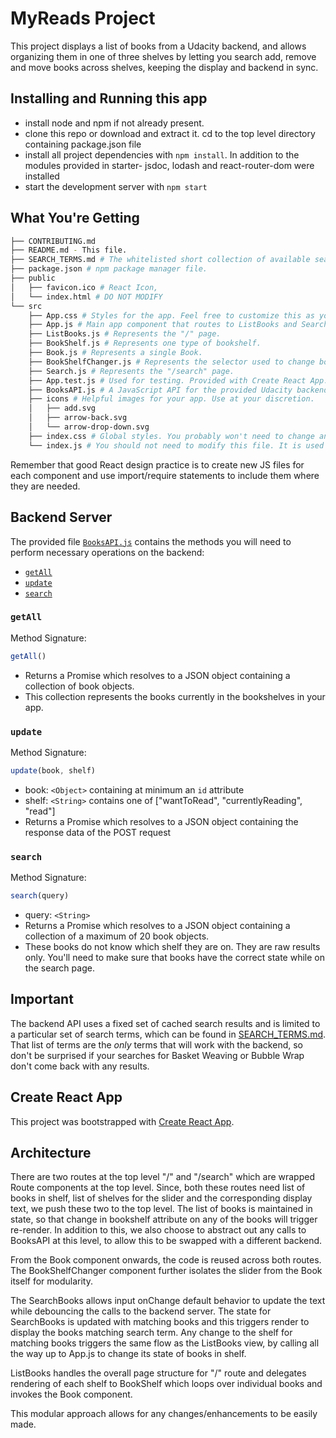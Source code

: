 # MyReads Project

This project displays a list of books from a Udacity backend, and allows organizing
them in one of three shelves by letting you search add, remove and move books across
shelves, keeping the display and backend in sync.


## Installing and Running this app

* install node and npm if not already present.
* clone this repo or download and extract it. cd to the top level directory containing
    package.json file
* install all project dependencies with `npm install`. In addition to the modules
    provided in starter- jsdoc, lodash and react-router-dom were installed
* start the development server with `npm start`

## What You're Getting
```bash
├── CONTRIBUTING.md
├── README.md - This file.
├── SEARCH_TERMS.md # The whitelisted short collection of available search terms for you to use with your app.
├── package.json # npm package manager file.
├── public
│   ├── favicon.ico # React Icon,
│   └── index.html # DO NOT MODIFY
└── src
    ├── App.css # Styles for the app. Feel free to customize this as you desire.
    ├── App.js # Main app component that routes to ListBooks and SearchBooks.
    ├── ListBooks.js # Represents the "/" page.
    ├── BookShelf.js # Represents one type of bookshelf.
    ├── Book.js # Represents a single Book.
    ├── BookShelfChanger.js # Represents the selector used to change bookshelf on a book.
    ├── Search.js # Represents the "/search" page.
    ├── App.test.js # Used for testing. Provided with Create React App. Testing is encouraged, but not required.
    ├── BooksAPI.js # A JavaScript API for the provided Udacity backend. Instructions for the methods are below.
    ├── icons # Helpful images for your app. Use at your discretion.
    │   ├── add.svg
    │   ├── arrow-back.svg
    │   └── arrow-drop-down.svg
    ├── index.css # Global styles. You probably won't need to change anything here.
    └── index.js # You should not need to modify this file. It is used for DOM rendering only.
```

Remember that good React design practice is to create new JS files for each component and use import/require statements to include them where they are needed.

## Backend Server

 The provided file [`BooksAPI.js`](src/BooksAPI.js) contains the methods you will need to perform necessary operations on the backend:

* [`getAll`](#getall)
* [`update`](#update)
* [`search`](#search)

### `getAll`

Method Signature:

```js
getAll()
```

* Returns a Promise which resolves to a JSON object containing a collection of book objects.
* This collection represents the books currently in the bookshelves in your app.

### `update`

Method Signature:

```js
update(book, shelf)
```

* book: `<Object>` containing at minimum an `id` attribute
* shelf: `<String>` contains one of ["wantToRead", "currentlyReading", "read"]
* Returns a Promise which resolves to a JSON object containing the response data of the POST request

### `search`

Method Signature:

```js
search(query)
```

* query: `<String>`
* Returns a Promise which resolves to a JSON object containing a collection of a maximum of 20 book objects.
* These books do not know which shelf they are on. They are raw results only. You'll need to make sure that books have the correct state while on the search page.

## Important
The backend API uses a fixed set of cached search results and is limited to a particular set of search terms, which can be found in [SEARCH_TERMS.md](SEARCH_TERMS.md). That list of terms are the _only_ terms that will work with the backend, so don't be surprised if your searches for Basket Weaving or Bubble Wrap don't come back with any results.

## Create React App

This project was bootstrapped with [Create React App](https://github.com/facebookincubator/create-react-app).

## Architecture

There are two routes at the top level "/" and "/search" which are wrapped Route
components at the top level. Since, both these routes need list of books in shelf,
list of shelves for the slider and the corresponding display text, we push these
two to the top level. The list of books is maintained in state, so that change
in bookshelf attribute on any of the books will trigger re-render. In addition to
this, we also choose to abstract out any calls to BooksAPI at this level, to
allow this to be swapped with a different backend.

From the Book component onwards, the code is reused across both routes.
The BookShelfChanger component further isolates the slider from the Book itself
for modularity.

The SearchBooks allows input onChange default behavior to update the text
while debouncing the calls to the backend server. The state for SearchBooks is
updated with matching books and this triggers render to display the books matching
search term. Any change to the shelf for matching books triggers the same flow
as the ListBooks view, by calling all the way up to App.js to change its state of
books in shelf.

ListBooks handles the overall page structure for "/" route and delegates rendering
of each shelf to BookShelf which loops over individual books and invokes the Book
component.

This modular approach allows for any changes/enhancements to be easily made.

